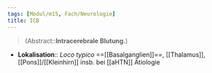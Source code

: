 ```yaml
---
tags: [Modul/m15, Fach/Neurologie]
title: ICB
---
```

> (Abstract::**Intracerebrale Blutung.**)

- **Lokalisation**:: *Loco typico* ==[[Basalganglien]]==, [[Thalamus]], [[Pons]]/[[Kleinhirn]] insb. bei [[aHTN]] Ätiologie